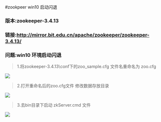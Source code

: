 #zookpeer win10 启动闪退

### 版本:zookeeper-3.4.13
### 链接:http://mirror.bit.edu.cn/apache/zookeeper/zookeeper-3.4.13/
### 问题:win10 环境启动闪退

> 1.将zookeeper-3.4.13\conf下的zoo_sample.cfg 文件名重命名为 zoo.cfg

![](https://i.imgur.com/2AXQq1E.png)



> 2.打开重命名后的zoo.cfg文件 修改数据存放目录
 

![](https://i.imgur.com/ybgq5Iz.png)

> 3.去bin目录下启动 zkServer.cmd 文件

 ![](https://i.imgur.com/IEcMGTt.png)

 
